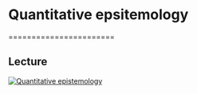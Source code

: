 # Quantitative epsitemology
=======================

## Lecture 

[![Quantitative epistemology](../thumbnails/quantitative-epistemology.jpeg)](https://youtu.be/b2SlzPDqwgk "Quantitative Epistemology")



